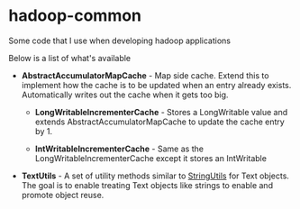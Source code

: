 hadoop-common
=============

Some code that I use when developing hadoop applications

Below is a list of what's available

* **AbstractAccumulatorMapCache** - Map side cache.  Extend this to implement how the cache is to be updated when an entry already exists.  Automatically writes out the cache when it gets too big.

  * **LongWritableIncrementerCache** - Stores a LongWritable value and extends AbstractAccumulatorMapCache to update the cache entry by 1.

  * **IntWritableIncrementerCache** - Same as the LongWritableIncrementerCache except it stores an IntWritable

* **TextUtils** - A set of utility methods similar to [StringUtils](https://github.com/apache/commons-lang/blob/trunk/src/main/java/org/apache/commons/lang3/StringUtils.java) for Text objects.  The goal is to enable treating Text objects like strings to enable and promote object reuse.